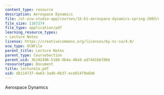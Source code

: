 ```yaml
---
content_type: resource
description: Aerospace Dynamics
file: /ol-ocw-studio-app/courses/16-61-aerospace-dynamics-spring-2003/db1147374a633a4b0b37ece01479e6b6_lecture1a.pdf
file_size: 1167274
file_type: application/pdf
learning_resource_types:
- Lecture Notes
license: https://creativecommons.org/licenses/by-nc-sa/4.0/
ocw_type: OCWFile
parent_title: Lecture Notes
parent_type: CourseSection
parent_uid: 3b192496-5160-9b4a-40a9-ad74d1bbf866
resourcetype: Document
title: lecture1a.pdf
uid: db114737-4a63-3a4b-0b37-ece01479e6b6
---
```

Aerospace Dynamics